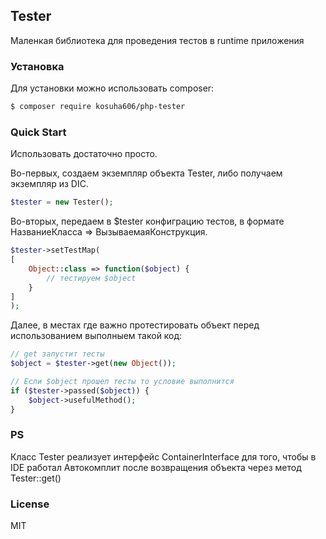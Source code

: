 Tester
---

Маленкая библиотека для проведения тестов в runtime приложения

### Установка

Для установки можно использовать composer:
```bash
$ composer require kosuha606/php-tester
```

### Quick Start

Использовать достаточно просто.

Во-первых, создаем экземпляр объекта Tester, либо получаем
экземпляр из DIC.
```php
$tester = new Tester();
```

Во-вторых, передаем в $tester конфиграцию тестов, в формате
НазваниеКласса => ВызываемаяКонструкция.

```php
$tester->setTestMap(
[
    Object::class => function($object) {
        // тестируем $object
    }
]
);
```

Далее, в местах где важно протестировать объект перед использованием
выполныем такой код:

```php
// get запустит тесты
$object = $tester->get(new Object());

// Если $object прошел тесты то условие выполнится
if ($tester->passed($object)) {
    $object->usefulMethod();
}
```

### PS

Класс Tester реализует интерфейс ContainerInterface для
того, чтобы в IDE работал Автокомплит после возвращения
объекта через метод Tester::get()

### License
MIT
